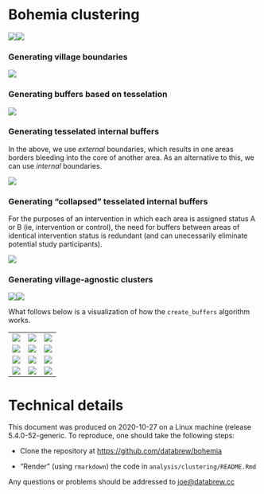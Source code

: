 Bohemia clustering
================

![](figures/unnamed-chunk-2-1.png)<!-- -->![](figures/unnamed-chunk-2-2.png)<!-- -->

### Generating village boundaries

![](figures/unnamed-chunk-3-1.png)<!-- -->

### Generating buffers based on tesselation

![](figures/unnamed-chunk-4-1.png)<!-- -->

### Generating tesselated internal buffers

In the above, we use *external* boundaries, which results in one areas
borders bleeding into the core of another area. As an alternative to
this, we can use *internal* boundaries.

![](figures/unnamed-chunk-5-1.png)<!-- -->

### Generating “collapsed” tesselated internal buffers

For the purposes of an intervention in which each area is assigned
status A or B (ie, intervention or control), the need for buffers
between areas of identical intervention status is redundant (and can
unecessarily eliminate potential study
participants).

![](figures/unnamed-chunk-6-1.png)<!-- -->

### Generating village-agnostic clusters

![](figures/unnamed-chunk-7-1.png)<!-- -->![](figures/unnamed-chunk-7-2.png)<!-- -->

What follows below is a visualization of how the `create_buffers`
algorithm works.

<table style="width:100%">

<tr>

<td>

<img src="animation_a/result.gif" />

</td>

<td>

<img src="animation_b/result.gif" />

</td>

<td>

<img src="animation_b/result.gif" />

</td>

</tr>

<tr>

<td>

<img src="animation_c/result.gif" />

</td>

<td>

<img src="animation_d/result.gif" />

</td>

<td>

<img src="animation_j/result.gif" />

</td>

</tr>

<tr>

<td>

<img src="animation_e/result.gif" />

</td>

<td>

<img src="animation_f/result.gif" />

</td>

<td>

<img src="animation_k/result.gif" />

</td>

</tr>

<tr>

<td>

<img src="animation_g/result.gif" />

</td>

<td>

<img src="animation_h/result.gif" />

</td>

<td>

<img src="animation_l/result.gif" />

</td>

</tr>

</table>

# Technical details

This document was produced on 2020-10-27 on a Linux machine (release
5.4.0-52-generic. To reproduce, one should take the following steps:

  - Clone the repository at <https://github.com/databrew/bohemia>

  - “Render” (using `rmarkdown`) the code in
    `analysis/clustering/README.Rmd`

Any questions or problems should be addressed to <joe@databrew.cc>
